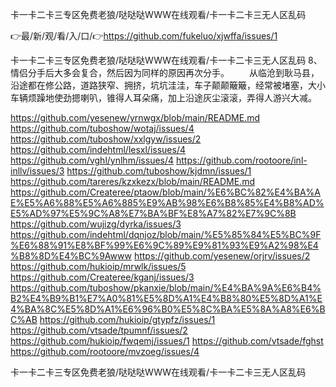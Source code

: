 卡一卡二卡三专区免费老狼/哒哒哒WWW在线观看/卡一卡二卡三无人区乱码

👉最/新/观/看/入/口/👉https://github.com/fukeluo/xjwffa/issues/1

卡一卡二卡三专区免费老狼/哒哒哒WWW在线观看/卡一卡二卡三无人区乱码	8、情侣分手后大多会复合，然后因为同样的原因再次分手。
　　从临沧到耿马县，沿途都在修公路，道路狭窄、拥挤，坑坑洼洼，车子颠颠簸簸，经常被堵塞，大小车辆烦躁地使劲摁喇叭，锥得人耳朵痛，加上沿途灰尘滚滚，弄得人游兴大减。


https://github.com/yesenew/yrnwgx/blob/main/README.md
https://github.com/tuboshow/wotaj/issues/4
https://github.com/tuboshow/xxlgyw/issues/2
https://github.com/indehtml/lesxl/issues/4
https://github.com/vghl/ynlhm/issues/4
https://github.com/rootoore/inl-inllv/issues/3
https://github.com/tuboshow/kjdmn/issues/1
https://github.com/tareres/kzxkezx/blob/main/README.md
https://github.com/Createree/ptaow/blob/main/%E6%BC%82%E4%BA%AE%E5%A6%88%E5%A6%885%E9%AB%98%E6%B8%85%E4%B8%AD%E5%AD%97%E5%9C%A8%E7%BA%BF%E8%A7%82%E7%9C%8B
https://github.com/wujizg/dyrka/issues/3
https://github.com/indehtml/dqnjoz/blob/main/%E5%85%84%E5%BC%9F%E6%88%91%E8%BF%99%E6%9C%89%E9%81%93%E9%A2%98%E4%B8%8D%E4%BC%9Awww
https://github.com/yesenew/orjrv/issues/2
https://github.com/hukioip/mrwlk/issues/5
https://github.com/Createree/kganj/issues/3
https://github.com/tuboshow/pkanxie/blob/main/%E4%BA%9A%E6%B4%B2%E4%B9%B1%E7%A0%81%E5%8D%A1%E4%B8%80%E5%8D%A1%E4%BA%8C%E5%8D%A1%E6%96%B0%E5%8C%BA%E5%8A%A8%E6%BC%AB
https://github.com/hukioip/gtypfz/issues/1
https://github.com/vtsade/tpumnf/issues/2
https://github.com/hukioip/fwqemj/issues/1
https://github.com/vtsade/fghst
https://github.com/rootoore/mvzoeg/issues/4

卡一卡二卡三专区免费老狼/哒哒哒WWW在线观看/卡一卡二卡三无人区乱码
